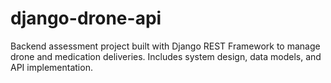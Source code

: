 # django-drone-api
Backend assessment project built with Django REST Framework to manage drone and medication deliveries. Includes system design, data models, and API implementation.
